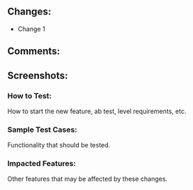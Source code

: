 ## Changes:
- Change 1

## Comments:


## Screenshots:


### How to Test:
How to start the new feature, ab test, level requirements, etc.

### Sample Test Cases:
Functionality that should be tested.

### Impacted Features:
Other features that may be affected by these changes.

